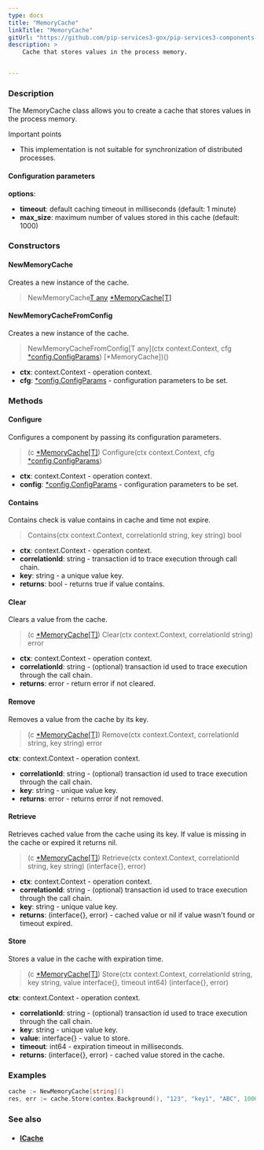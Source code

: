 ```yaml
---
type: docs
title: "MemoryCache"
linkTitle: "MemoryCache"
gitUrl: "https://github.com/pip-services3-gox/pip-services3-components-gox"
description: >
    Cache that stores values in the process memory.


---
```


### Description  

The MemoryCache class allows you to create a cache that stores values in the process memory.

Important points

- This implementation is not suitable for synchronization of distributed processes.

#### Configuration parameters
**options**:
- **timeout**: default caching timeout in milliseconds (default: 1 minute)
- **max_size**: maximum number of values stored in this cache (default: 1000)


### Constructors

#### NewMemoryCache
Creates a new instance of the cache.

> NewMemoryCache[T any]() [*MemoryCache[T]]()

#### NewMemoryCacheFromConfig
Creates a new instance of the cache.

> NewMemoryCacheFromConfig[T any](ctx context.Context, cfg [*config.ConfigParams](../../../commons/config/config_params)) [*MemoryCache])()

- **ctx**: context.Context - operation context.
- **cfg**: [*config.ConfigParams](../../../commons/config/config_params) - configuration parameters to be set.


### Methods

#### Configure
Configures a component by passing its configuration parameters.

> (c [*MemoryCache[T]]()) Configure(ctx context.Context, cfg [*config.ConfigParams](../../../commons/config/config_params))

- **ctx**: context.Context - operation context.
- **config**: [*config.ConfigParams](../../../commons/config/config_params) - configuration parameters to be set.

#### Contains
Contains check is value contains in cache and time not expire.

> Contains(ctx context.Context, correlationId string, key string) bool

- **ctx**: context.Context - operation context.
- **correlationId**: string - transaction id to trace execution through call chain.
- **key**: string - a unique value key.
- **returns**: bool - returns true if value contains.

#### Clear
Clears a value from the cache.

> (c [*MemoryCache[T]]()) Clear(ctx context.Context, correlationId string) error

- **ctx**: context.Context - operation context.
- **correlationId**: string - (optional) transaction id used to trace execution through the call chain.
- **returns**: error - return error if not cleared.

#### Remove
Removes a value from the cache by its key.

> (c [*MemoryCache[T]]()) Remove(ctx context.Context, correlationId string, key string) error

 **ctx**: context.Context - operation context.
- **correlationId**: string - (optional) transaction id used to trace execution through the call chain.
- **key**: string - unique value key.
- **returns**: error - returns error if not removed.


#### Retrieve
Retrieves cached value from the cache using its key.
If value is missing in the cache or expired it returns nil.

> (c [*MemoryCache[T]]()) Retrieve(ctx context.Context, correlationId string, key string) (interface{}, error)

- **ctx**: context.Context - operation context.
- **correlationId**: string - (optional) transaction id used to trace execution through the call chain.
- **key**: string - unique value key.
- **returns**: (interface{}, error) - cached value or nil if value wasn't found or timeout expired.


#### Store
Stores a value in the cache with expiration time.

> (c [*MemoryCache[T]]()) Store(ctx context.Context, correlationId string, key string, value interface{}, timeout int64) (interface{}, error)

 **ctx**: context.Context - operation context.
- **correlationId**: string - (optional) transaction id used to trace execution through the call chain.
- **key**: string - unique value key.
- **value**: interface{} - value to store.
- **timeout**: int64 - expiration timeout in milliseconds.
- **returns**: (interface{}, error) - cached value stored in the cache.

### Examples

```go
cache := NewMemoryCache[string]()
res, err := cache.Store(contex.Background(), "123", "key1", "ABC", 10000)
```

### See also
- #### [ICache](../icache)
